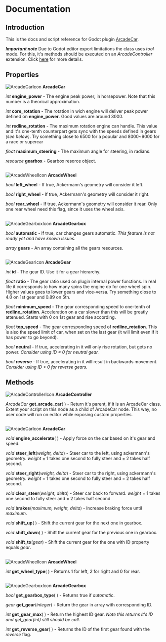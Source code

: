 # Documentation

## Introduction
This is the docs and script reference for Godot plugin [ArcadeCar](https://github.com/iuripugliero/godot_arcade_car).

**_Important note_**
Due to Godot editor export limitations the class uses *tool* mode. For this, it's methods should be executed on an *ArcadeController* extension. Click [here]() for more details.

## Properties

![ArcadeCarIcon](https://github.com/iuripugliero/godot_arcade_car/blob/main/addons/arcade_car/arcade_car_icon.png)   **ArcadeCar**

*int* **engine_power** - The engine peak power, in horsepower. Note that this number is a theorical approximation.

*int* **core_rotation** - The rotation in wich engine will deliver peak power defined on **engine_power**. Good values are around 3000.

*int* **redline_rotation** - The maximum rotation engine can handle. This value and it's one-tenth counterpart gets sync with the speeds defined in gears *(see below)*. Try something close to 6500 for a popular and 8000~9000 for a race or supercar

*float* **maximum_steering** - The maximum angle for steering, in radians.

*resource* **gearbox** - Gearbox resorce object.

##

![ArcadeWheelIcon](https://github.com/iuripugliero/godot_arcade_car/blob/main/addons/arcade_car/arcade_wheel_icon.png)   **ArcadeWheel**

*bool* **left_wheel** - If true, Ackermann's geometry will consider it left.

*bool* **right_wheel** - If true, Ackermann's geometry will consider it right.

*bool* **rear_wheel** - If true, Ackermann's geometry will consider it rear. Only one rear wheel need this flag, since it uses the wheel axis.

##

![ArcadeGearboxIcon](https://github.com/iuripugliero/godot_arcade_car/blob/main/addons/arcade_car/arcade_gearbox_icon.png)   **ArcadeGearbox**

*bool* **automatic** - If true, car changes gears automatic. *This feature is not ready yet and have known issues.*

*array* **gears** - An array containing all the gears resources.

##

![ArcadeGearIcon](https://github.com/iuripugliero/godot_arcade_car/blob/main/addons/arcade_car/arcade_gear_icon.png)   **ArcadeGear**

*int* **id** - The gear ID. Use it for a gear hierarchy.

*float* **ratio** - The gear ratio used on plugin internal power functions. In real life it corresponds to how many spins the engine do for one wheel spin. Higher values goes to lower gears and vice-versa. Try something close to 4.0 on 1st gear and 0.89 on 5th.

*float* **minimum_speed** - The gear corresponding speed to one-tenth of **redline_rotation**. Acceleration on a car slower than this will be greatly attenued. Starts with 0 on 1st gear and rise according.

*float* **top_speed** - The gear corresponding speed of **redline_rotation**. This is also the speed limit of car, when set on the last gear (it will limit even if it has power to go beyond).

*bool* **neutral** - If true, accelerating in it will only rise rotation, but gets no power. *Consider using ID = 0 for neutral gear.*

*bool* **reverse** - If true, accelerating in it will result in backwards movement. *Consider using ID < 0 for reverse gears.*

## Methods

![ArcadeControllerIcon](https://github.com/iuripugliero/godot_arcade_car/blob/main/addons/arcade_car/arcade_controller_icon.png)   **ArcadeController**

*ArcadeCar* **get_arcade_car**( ) - Return it's parent, if it is an ArcadeCar class. Extent your script on this node as a child of ArcadeCar node. This way, no user code will run on editor while exposing custom properties.

##

![ArcadeCarIcon](https://github.com/iuripugliero/godot_arcade_car/blob/main/addons/arcade_car/arcade_car_icon.png)   **ArcadeCar**

*void* **engine_accelerate**( ) - Apply force on the car based on it's gear and speed.

*void* **steer_left**(*weight, delta*) - Steer car to the left, using ackermann's geometry. *weight* = 1 takes one second to fully steer and = 2 takes half second.

*void* **steer_right**(*weight, delta*) - Steer car to the right, using ackermann's geometry. *weight* = 1 takes one second to fully steer and = 2 takes half second.

*void* **clear_steer**(*weight, delta*) - Steer car back to forward. *weight* = 1 takes one second to fully steer and = 2 takes half second.

*void* **brakes**(*maximum, weight, delta*) - Increase braking force until *maximum*.

*void* **shift_up**( ) - Shift the current gear for the next one in gearbox.

*void* **shift_down**( ) - Shift the current gear for the previous one in gearbox.

*void* **shift_to**(*gear*) - Shift the current gear for the one with ID property equals *gear*.

##

![ArcadeWheelIcon](https://github.com/iuripugliero/godot_arcade_car/blob/main/addons/arcade_car/arcade_wheel_icon.png)   **ArcadeWheel**

*int* **get_wheel_type**( ) - Returns 1 for left, 2 for right and 0 for rear.

##

![ArcadeGearboxIcon](https://github.com/iuripugliero/godot_arcade_car/blob/main/addons/arcade_car/arcade_gearbox_icon.png)   **ArcadeGearbox**

*bool* **get_gearbox_type**( ) - Returns true if *automatic*.

*gear* **get_gear**(*integer*) - Return the gear in array with corresponding ID.

*int* **get_gear_max**( ) - Return the highest ID gear. *Note this returns it's ID and get_gear(int) still should be call*.

*int* **get_reverse_gear**( ) - Returns the ID of the first gear found with the *reverse* flag.

